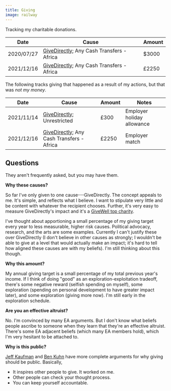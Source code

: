 ```yaml
---
title: Giving
image: railway
---
```


Tracking my charitable donations.

| Date | Cause | Amount |
|---|---|---|
| 2020/07/27 | [GiveDirectly](https://www.givedirectly.org/); Any Cash Transfers - Africa | $3000 |
| 2021/12/16 | [GiveDirectly](https://www.givedirectly.org/); Any Cash Transfers - Africa | £2250 |

The following tracks giving that happened as a result of my actions, but that was _not my money_. 

| Date | Cause | Amount | Notes |
|---|---|---|---|
| 2021/11/14 | [GiveDirectly](https://www.givedirectly.org/); Unrestricted | £300 | Employer holiday allowance |
| 2021/12/16 | [GiveDirectly](https://www.givedirectly.org/); Any Cash Transfers - Africa | £2250 | Employer match |

## Questions

They aren't frequently asked, but you may have them.

__Why these causes?__

So far I've only given to one cause---GiveDirectly. The concept appeals to me. It's simple, and reflects what I believe. I want to stipulate very little and be content with whatever the recipient chooses. Further, it's very easy to measure GiveDirectly's impact and it's a [GiveWell top charity](https://www.givewell.org/charities/top-charities).

I've thought about apportioning a small percentage of my giving target every year to less measurable, higher risk causes. Political advocacy, research, and the arts are some examples. Currently I can't justify these over GiveDirectly (I don't believe in other causes as strongly; I wouldn't be able to give at a level that would actually make an impact; it's hard to tell how aligned these causes are with my beliefs). I'm still thinking about this though.

__Why this amount?__

My annual giving target is a small percentage of my total previous year's income. If I think of doing "good" as an exploration-exploitation tradeoff, there's some negative reward (selfish spending on myself), some exploration (spending on personal development to have greater impact later), and some exploration (giving more now). I'm still early in the exploration schedule.

__Are you an effective altruist?__

No. I'm convinced by many EA arguments. But I don't know what beliefs people ascribe to someone when they learn that they're an effective altruist. There's some EA adjacent beliefs (which many EA members hold), which I'm very hesitant to be attached to.

__Why is this public?__

[Jeff Kaufman](https://www.jefftk.com/p/make-your-giving-public) and [Ben Kuhn](https://www.benkuhn.net/ea/) have more complete arguments for why giving should be public. Basically,

* It inspires other people to give. It worked on me.
* Other people can check your thought process.
* You can keep yourself accountable.
